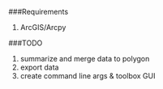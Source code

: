 ###Requirements
1. ArcGIS/Arcpy


###TODO
1. summarize and merge data to polygon
2. export data
3. create command line args & toolbox GUI